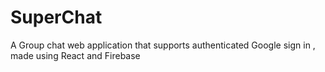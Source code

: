 # SuperChat
A Group chat web application that supports authenticated Google sign in , made using React and Firebase
